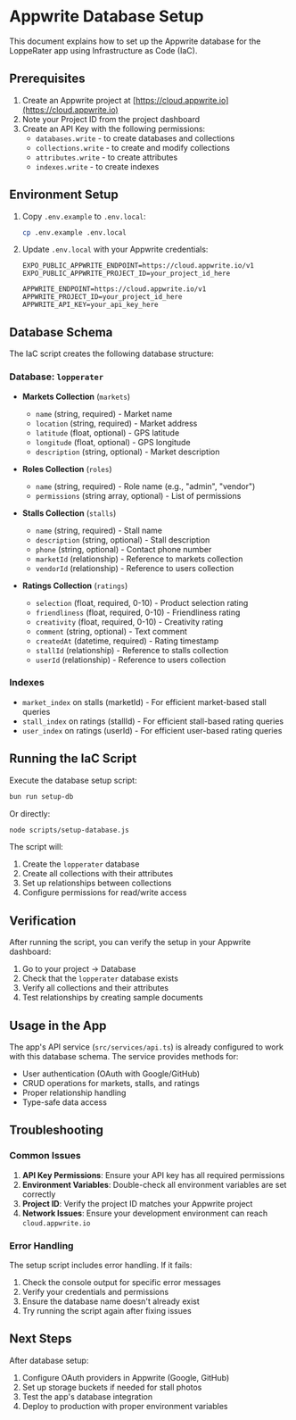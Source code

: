 # Appwrite Database Setup

This document explains how to set up the Appwrite database for the LoppeRater app using Infrastructure as Code (IaC).

## Prerequisites

1. Create an Appwrite project at [https://cloud.appwrite.io](https://cloud.appwrite.io)
2. Note your Project ID from the project dashboard
3. Create an API Key with the following permissions:
   - `databases.write` - to create databases and collections
   - `collections.write` - to create and modify collections
   - `attributes.write` - to create attributes
   - `indexes.write` - to create indexes

## Environment Setup

1. Copy `.env.example` to `.env.local`:
   ```bash
   cp .env.example .env.local
   ```

2. Update `.env.local` with your Appwrite credentials:
   ```env
   EXPO_PUBLIC_APPWRITE_ENDPOINT=https://cloud.appwrite.io/v1
   EXPO_PUBLIC_APPWRITE_PROJECT_ID=your_project_id_here

   APPWRITE_ENDPOINT=https://cloud.appwrite.io/v1
   APPWRITE_PROJECT_ID=your_project_id_here
   APPWRITE_API_KEY=your_api_key_here
   ```

## Database Schema

The IaC script creates the following database structure:

### Database: `lopperater`
- **Markets Collection** (`markets`)
  - `name` (string, required) - Market name
  - `location` (string, required) - Market address
  - `latitude` (float, optional) - GPS latitude
  - `longitude` (float, optional) - GPS longitude
  - `description` (string, optional) - Market description

- **Roles Collection** (`roles`)
  - `name` (string, required) - Role name (e.g., "admin", "vendor")
  - `permissions` (string array, optional) - List of permissions

- **Stalls Collection** (`stalls`)
  - `name` (string, required) - Stall name
  - `description` (string, optional) - Stall description
  - `phone` (string, optional) - Contact phone number
  - `marketId` (relationship) - Reference to markets collection
  - `vendorId` (relationship) - Reference to users collection

- **Ratings Collection** (`ratings`)
  - `selection` (float, required, 0-10) - Product selection rating
  - `friendliness` (float, required, 0-10) - Friendliness rating
  - `creativity` (float, required, 0-10) - Creativity rating
  - `comment` (string, optional) - Text comment
  - `createdAt` (datetime, required) - Rating timestamp
  - `stallId` (relationship) - Reference to stalls collection
  - `userId` (relationship) - Reference to users collection

### Indexes
- `market_index` on stalls (marketId) - For efficient market-based stall queries
- `stall_index` on ratings (stallId) - For efficient stall-based rating queries  
- `user_index` on ratings (userId) - For efficient user-based rating queries

## Running the IaC Script

Execute the database setup script:

```bash
bun run setup-db
```

Or directly:

```bash
node scripts/setup-database.js
```

The script will:
1. Create the `lopperater` database
2. Create all collections with their attributes
3. Set up relationships between collections
4. Configure permissions for read/write access

## Verification

After running the script, you can verify the setup in your Appwrite dashboard:

1. Go to your project → Database
2. Check that the `lopperater` database exists
3. Verify all collections and their attributes
4. Test relationships by creating sample documents

## Usage in the App

The app's API service (`src/services/api.ts`) is already configured to work with this database schema. The service provides methods for:

- User authentication (OAuth with Google/GitHub)
- CRUD operations for markets, stalls, and ratings
- Proper relationship handling
- Type-safe data access

## Troubleshooting

### Common Issues

1. **API Key Permissions**: Ensure your API key has all required permissions
2. **Environment Variables**: Double-check all environment variables are set correctly
3. **Project ID**: Verify the project ID matches your Appwrite project
4. **Network Issues**: Ensure your development environment can reach `cloud.appwrite.io`

### Error Handling

The setup script includes error handling. If it fails:
1. Check the console output for specific error messages
2. Verify your credentials and permissions
3. Ensure the database name doesn't already exist
4. Try running the script again after fixing issues

## Next Steps

After database setup:
1. Configure OAuth providers in Appwrite (Google, GitHub)
2. Set up storage buckets if needed for stall photos
3. Test the app's database integration
4. Deploy to production with proper environment variables